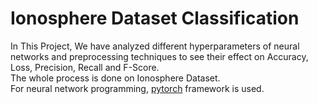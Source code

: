 # Ionosphere Dataset Classification
In This Project, We have analyzed different hyperparameters of neural networks and preprocessing techniques to see their effect on Accuracy, Loss, Precision, Recall and F-Score.
<br />
The whole process is done on Ionosphere Dataset.
<br />
For neural network programming, [pytorch](https://pytorch.org/) framework is used. 
<br />



